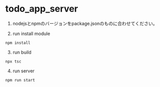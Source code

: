 # todo_app_server

1. nodejsとnpmのバージョンをpackage.jsonのものに合わせてください。

2. run install module
```
npm install
```

3. run build
```
npx tsc
```

4. run server
```
npm run start
```
